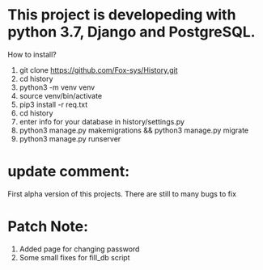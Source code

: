 # This project is developeding with python 3.7, Django and PostgreSQL.
How to install?
1) git clone https://github.com/Fox-sys/History.git
2) cd history
3) python3 -m venv venv
4) source venv/bin/activate 
5) pip3 install -r req.txt
6) cd  history
7) enter info for your database in history/settings.py
8) python3 manage.py makemigrations && python3 manage.py migrate
9) python3 manage.py runserver

# update comment:
First alpha version of this projects. There are still to many bugs to fix

# Patch Note:
1) Added page for changing password
2) Some small fixes for fill_db script